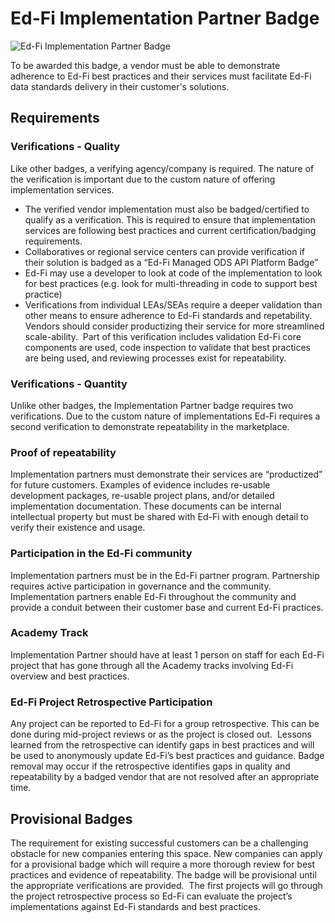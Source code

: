 # Ed-Fi Implementation Partner Badge

![Ed-Fi Implementation Partner Badge](/img/partners/badging/ed-fi-implementation-badge.webp)

To be awarded this badge, a vendor must be able to demonstrate adherence to
Ed-Fi best practices and their services must facilitate Ed-Fi data standards
delivery in their customer's solutions.

## Requirements

### Verifications - Quality

Like other badges, a verifying agency/company is required. The nature of the
verification is important due to the custom nature of offering
implementation services.

* The verified vendor implementation must also be badged/certified to
  qualify as a verification. This is required to ensure that implementation
  services are following best practices and current certification/badging
  requirements.
* Collaboratives or regional service centers can provide verification if their
  solution is badged as a “Ed-Fi Managed ODS API Platform Badge”
* Ed-Fi may use a developer to look at code of the implementation to look
  for best practices (e.g. look for multi-threading in code to support best
  practice)
* Verifications from individual LEAs/SEAs require a deeper validation than other
  means to ensure adherence to Ed-Fi standards and repetability.  Vendors should
  consider productizing their service for more streamlined scale-ability.  Part
  of this verification includes validation Ed-Fi core components are used, code
  inspection to validate that best practices are being used, and reviewing
  processes exist for repeatability.

### Verifications - Quantity

Unlike other badges, the Implementation Partner badge requires two
verifications. Due to the custom nature of implementations Ed-Fi requires a
second verification to demonstrate repeatability in the marketplace.

### Proof of repeatability

Implementation partners must demonstrate their services are “productized” for
future customers. Examples of evidence includes re-usable development packages,
re-usable project plans, and/or detailed implementation documentation. These
documents can be internal intellectual property but must be shared with Ed-Fi
with enough detail to verify their existence and usage.

### Participation in the Ed-Fi community

Implementation partners must be in the Ed-Fi partner program. Partnership
requires active participation in governance and the community. Implementation
partners enable Ed-Fi throughout the community and provide a conduit between
their customer base and current Ed-Fi practices.

### Academy Track

Implementation Partner should have at least 1 person on staff for each
Ed-Fi project that has gone through all the Academy tracks involving Ed-Fi
overview and best practices.

### Ed-Fi Project Retrospective Participation

Any project can be reported to Ed-Fi for a group retrospective. This can be done
during mid-project reviews or as the project is closed out.  Lessons learned
from the retrospective can identify gaps in best practices and will be used to
anonymously update Ed-Fi’s best practices and guidance. Badge removal may occur
if the retrospective identifies gaps in quality and repeatability by a badged
vendor that are not resolved after an appropriate time.

## Provisional Badges

The requirement for existing successful customers can be a challenging
obstacle for new companies entering this space. New companies can apply for a
provisional badge which will require a more thorough review for best practices
and evidence of repeatability. The badge will be provisional until the
appropriate verifications are provided.  The first projects will go through the
project retrospective process so Ed-Fi can evaluate the project’s
implementations against Ed-Fi standards and best practices.
